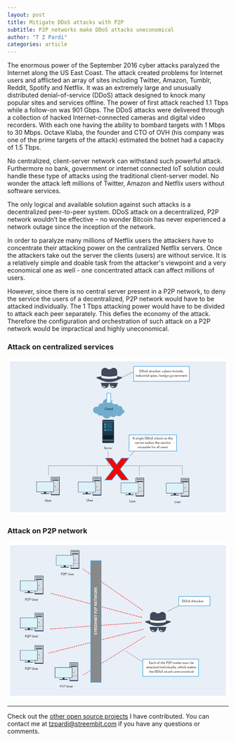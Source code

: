 ```yaml
---
layout: post
title: Mitigate DDoS attacks with P2P
subtitle: P2P networks make DDoS attacks uneconomical
author: "T Z Pardi"
categories: article
---
```


The enormous power of the September 2016 cyber attacks paralyzed the Internet along the US East Coast. The attack created problems for Internet users and afflicted an array of sites including Twitter, Amazon, Tumblr, Reddit, Spotify and Netflix. It was an extremely large and unusually distributed denial-of-service (DDoS) attack designed to knock many popular sites and services offline. The power of first attack reached 1.1 Tbps while a follow-on was 901 Gbps.  The DDoS attacks were delivered through a collection of hacked Internet-connected cameras and digital video recorders. With each one having the ability to bombard targets with 1 Mbps to 30 Mbps. Octave Klaba, the founder and CTO of OVH (his company was one of the prime targets of the attack) estimated the botnet had a capacity of 1.5 Tbps.

No centralized, client-server network can withstand such powerful attack. Furthermore no bank, government or internet connected IoT solution could handle these type of attacks using the traditional client-server model. No wonder the attack left millions of Twitter, Amazon and Netflix users without software services.

The only logical and available solution against such attacks is a decentralized peer-to-peer system. DDoS attack on a decentralized, P2P network wouldn’t be effective – no wonder Bitcoin has never experienced a network outage since the inception of the network.

In order to paralyze many millions of Netflix users the attackers have to concentrate their attacking power on the centralized Netflix servers. Once the attackers take out the server the clients (users) are without service. It is a relatively simple and doable task from the attacker's viewpoint and a very economical one as well - one concentrated attack can affect millions of users.

However, since there is no central server present in a P2P network, to deny the service the users of a decentralized, P2P network would have to be attacked individually. The 1 Tbps attacking power would have to be divided to attack each peer separately. This defies the economy of the attack. Therefore the configuration and orchestration of such attack on a P2P network would be impractical and highly uneconomical.

### Attack on centralized services
![Attack on centralized services](../img/attack1.png)

### Attack on P2P network
![Attack on P2P network](../img/attack2.png)

-------

Check out the [other open source projects](https://github.com/zsoltpardi) I have contributed. You can contact me at tzpardi@streembit.com if you have any questions or comments.

